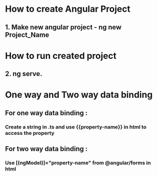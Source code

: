 # How to create Angular Project
## 1. Make new angular project - ng new Project_Name
# How to run created project
## 2. ng serve.
# One way and Two way data binding
## For one way data binding :
### Create a string in .ts and use {{property-name}} in html to access the property
## For two way data binding :
### Use [(ngModel)]="property-name" from @angular/forms in html